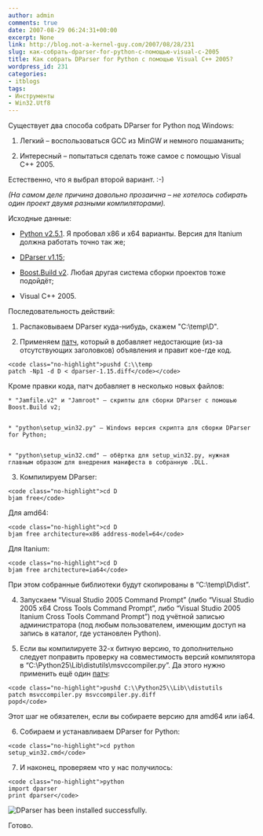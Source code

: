 ```yaml
---
author: admin
comments: true
date: 2007-08-29 06:24:31+00:00
excerpt: None
link: http://blog.not-a-kernel-guy.com/2007/08/28/231
slug: как-собрать-dparser-for-python-с-помощью-visual-c-2005
title: Как собрать DParser for Python с помощью Visual C++ 2005?
wordpress_id: 231
categories:
- itblogs
tags:
- Инструменты
- Win32.Utf8
---
```


Существует два способа собрать DParser for Python под Windows:




	
  1. Легкий – воспользоваться GCC из MinGW и немного пошаманить;

	
  2. Интересный – попытаться сделать тоже самое с помощью Visual C++ 2005. 



Естественно, что я выбрал второй вариант. :-) 

_(На самом деле причина довольно прозаична – не хотелось собирать один проект двумя разными компиляторами)._

<!-- more -->Исходные данные:




	
  * [Python v2.5.1](http://www.python.org). Я пробовал x86 и x64 варианты. Версия для Itanium должна работать точно так же;

	
  * [DParser v1.15](http://dparser.sourceforge.net);

	
  * [Boost.Build v2](http://www.boost.org/tools/build/v2/index.html). Любая другая система сборки проектов тоже подойдёт;

	
  * Visual C++ 2005.



Последовательность действий:


	
  1. Распаковываем DParser куда-нибудь, скажем "C:\temp\D".


	
  2. Применяем [патч](http://blog.not-a-kernel-guy.com/wp-content/uploads/2007/08/dparser-1.15.diff), который в добавляет недостающие (из-за отсутствующих заголовков) объявления и правит кое-где код.


    
    <code class="no-highlight">pushd C:\\temp
    patch -Np1 -d D < dparser-1.15.diff</code></code>



Кроме правки кода, патч добавляет в несколько новых файлов:

	
    * "Jamfile.v2" и "Jamroot" – скрипты для сборки DParser с помошью Boost.Build v2;

	
    * "python\setup_win32.py" – Windows версия скрипта для сборки DParser for Python;

	
    * "python\setup_win32.cmd" – обёртка для setup_win32.py, нужная главным образом для внедрения манифеста в собранную .DLL.





	
  3. Компилируем DParser:


    
    <code class="no-highlight">cd D
    bjam free</code>



Для amd64:


    
    <code class="no-highlight">cd D
    bjam free architecture=x86 address-model=64</code>



Для Itanium:


    
    <code class="no-highlight">cd D
    bjam free architecture=ia64</code>



При этом собранные библиотеки будут скопированы в “C:\temp\D\dist”.


	
  4. Запускаем “Visual Studio 2005 Command Prompt” (либо “Visual Studio 2005 x64 Cross Tools Command Prompt”, либо “Visual Studio 2005 Itanium Cross Tools Command Prompt”) под учётной записью администратора (под любым пользователем, имеющим доступ на запись в каталог, где установлен Python).


	
  5. Если вы компилируете 32-х битную версию, то дополнительно следует поправить проверку на совместимость версий компилятора в “C:\Python25\Lib\distutils\msvccompiler.py”. Да этого нужно применить ещё один [патч](http://blog.not-a-kernel-guy.com/wp-content/uploads/2007/08/msvccompiler.py.diff):


    
    <code class="no-highlight">pushd C:\\Python25\\Lib\\distutils
    patch msvccompiler.py msvccompiler.py.diff
    popd</code>



Этот шаг не обязателен, если вы собираете версию для amd64 или ia64.



	
  6. Cобираем и устанавливаем DParser for Python:


    
    <code class="no-highlight">cd python
    setup_win32.cmd</code>






  7. И наконец, проверяем что у нас получилось:


    
    <code class="no-highlight">python
    import dparser
    print dparser</code>





![DParser has been installed successfully.](http://blog.not-a-kernel-guy.com/wp-content/uploads/2007/08/dparser_test.png)







Готово.







